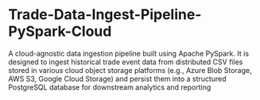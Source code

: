 # Trade-Data-Ingest-Pipeline-PySpark-Cloud
A cloud-agnostic data ingestion pipeline built using Apache PySpark. It is designed to ingest historical trade event data from distributed CSV files stored in various cloud object storage platforms (e.g., Azure Blob Storage, AWS S3, Google Cloud Storage) and persist them into a structured PostgreSQL database for downstream analytics and reporting
